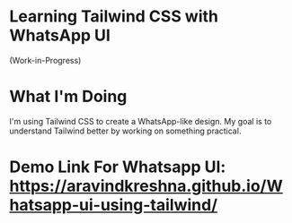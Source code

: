 # Learning Tailwind CSS with WhatsApp UI 
(Work-in-Progress)

# What I'm Doing
I'm using Tailwind CSS to create a WhatsApp-like design. My goal is to understand Tailwind better by working on something practical.

# Demo Link For Whatsapp UI: https://aravindkreshna.github.io/Whatsapp-ui-using-tailwind/
